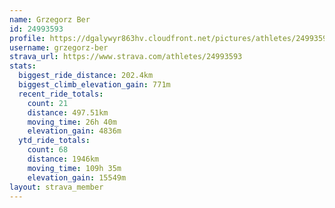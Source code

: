 ```yaml
---
name: Grzegorz Ber
id: 24993593
profile: https://dgalywyr863hv.cloudfront.net/pictures/athletes/24993593/7453165/11/large.jpg
username: grzegorz-ber
strava_url: https://www.strava.com/athletes/24993593
stats:
  biggest_ride_distance: 202.4km
  biggest_climb_elevation_gain: 771m
  recent_ride_totals:
    count: 21
    distance: 497.51km
    moving_time: 26h 40m
    elevation_gain: 4836m
  ytd_ride_totals:
    count: 68
    distance: 1946km
    moving_time: 109h 35m
    elevation_gain: 15549m
layout: strava_member
--- 
```

